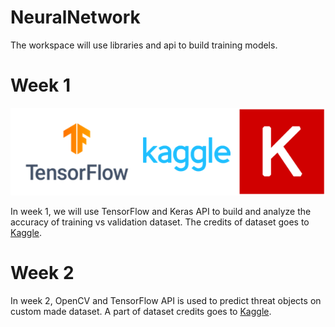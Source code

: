 # NeuralNetwork
The workspace will use libraries and api to build training models.

# Week 1

<div align="center">
	<img src="week1/img/img.png">
</div>

In week 1, we will use TensorFlow and Keras API to build and analyze
the accuracy of training vs validation dataset. The credits of dataset goes to [Kaggle](https://www.kaggle.com/).

# Week 2

In week 2, OpenCV and TensorFlow API is used to predict threat objects on custom made dataset. 
A part of dataset credits goes to [Kaggle](https://www.kaggle.com/).
